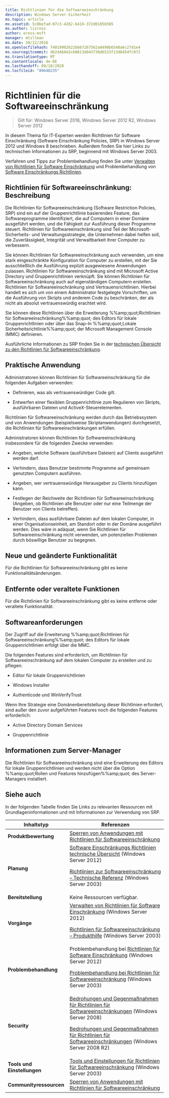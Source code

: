 ```yaml
---
title: Richtlinien für die Softwareeinschränkung
description: Windows Server-Sicherheit
ms.topic: article
ms.assetid: 5c0befad-07c3-4262-b418-372d01850305
ms.author: lizross
author: eross-msft
manager: mtillman
ms.date: 10/12/2016
ms.openlocfilehash: f4019902622b667267562a8490b6540a6c27d1e4
ms.sourcegitcommit: db2d46842c68813d043738d6523f13d8454fc972
ms.translationtype: MT
ms.contentlocale: de-DE
ms.lasthandoff: 09/10/2020
ms.locfileid: "89640235"
---
```

# <a name="software-restriction-policies"></a>Richtlinien für die Softwareeinschränkung

>Gilt für: Windows Server 2016, Windows Server 2012 R2, Windows Server 2012

In diesem Thema für IT-Experten werden Richtlinien für Software Einschränkung (Software Einschränkung Policies, SRP) in Windows Server 2012 und Windows 8 beschrieben. Außerdem finden Sie hier Links zu technischen Informationen zu SRP, beginnend mit Windows Server 2003.

Verfahren und Tipps zur Problembehandlung finden Sie unter [Verwalten von Richtlinien für Software Einschränkung](administer-software-restriction-policies.md) und Problembehandlung von [Software Einschränkungs Richtlinien](troubleshoot-software-restriction-policies.md).

## <a name="software-restriction-policies-description"></a><a name="BKMK_OVER"></a>Richtlinien für Softwareeinschränkung: Beschreibung
Die Richtlinien für Softwareeinschränkung (Software Restriction Policies, SRP) sind ein auf der Gruppenrichtlinie basierendes Feature, das Softwareprogramme identifiziert, die auf Computern in einer Domäne ausgeführt werden, und die Fähigkeit zur Ausführung dieser Programme steuert. Richtlinien für Softwareeinschränkung sind Teil der Microsoft-Sicherheits- und Verwaltungsstrategie, die Unternehmen dabei helfen soll, die Zuverlässigkeit, Integrität und Verwaltbarkeit ihrer Computer zu verbessern.

Sie können Richtlinien für Softwareeinschränkung auch verwenden, um eine stark eingeschränkte Konfiguration für Computer zu erstellen, mit der Sie ausschließlich die Ausführung explizit ausgewiesene Anwendungen zulassen. Richtlinien für Softwareeinschränkung sind mit Microsoft Active Directory und Gruppenrichtlinien verknüpft. Sie können Richtlinien für Softwareeinschränkung auch auf eigenständigen Computern erstellen. Richtlinien für Softwareeinschränkung sind Vertrauensrichtlinien. Hierbei handelt es sich um von einem Administrator festgelegte Vorschriften, um die Ausführung von Skripts und anderem Code zu beschränken, der als nicht als absolut vertrauenswürdig erachtet wird.

Sie können diese Richtlinien über die Erweiterung %%amp;quot;Richtlinien für Softwareeinschränkung%%amp;quot; des Editors für lokale Gruppenrichtlinien oder über das Snap-In %%amp;quot;Lokale Sicherheitsrichtlinie%%amp;quot; der Microsoft Management Console (MMC) definieren.

Ausführliche Informationen zu SRP finden Sie in der [technischen Übersicht zu den Richtlinien für Softwareeinschränkung](software-restriction-policies-technical-overview.md).

## <a name="practical-applications"></a><a name="BKMK_APP"></a>Praktische Anwendung
Administratoren können Richtlinien für Softwareeinschränkung für die folgenden Aufgaben verwenden:

-   Definieren, was als vertrauenswürdiger Code gilt.

-   Entwerfen einer flexiblen Gruppenrichtlinie zum Regulieren von Skripts, ausführbaren Dateien und ActiveX-Steuerelementen.

Richtlinien für Softwareeinschränkung werden durch das Betriebssystem und von Anwendungen (beispielsweise Skriptanwendungen) durchgesetzt, die Richtlinien für Softwareeinschränkungen erfüllen.

Administratoren können Richtlinien für Softwareeinschränkung insbesondere für die folgenden Zwecke verwenden:

-   Angeben, welche Software (ausführbare Dateien) auf Clients ausgeführt werden darf.

-   Verhindern, dass Benutzer bestimmte Programme auf gemeinsam genutzten Computern ausführen.

-   Angeben, wer vertrauenswürdige Herausgeber zu Clients hinzufügen kann.

-   Festlegen der Reichweite der Richtlinien für Softwareeinschränkung (Angeben, ob Richtlinien alle Benutzer oder nur eine Teilmenge der Benutzer von Clients betreffen).

-   Verhindern, dass ausführbare Dateien auf dem lokalen Computer, in einer Organisationseinheit, am Standort oder in der Domäne ausgeführt werden. Dies wäre in adäquat, wenn Sie Richtlinien für Softwareeinschränkung nicht verwenden, um potenziellen Problemen durch böswillige Benutzer zu begegnen.

## <a name="new-and-changed-functionality"></a><a name="BKMK_NEW"></a>Neue und geänderte Funktionalität
Für die Richtlinien für Softwareeinschränkung gibt es keine Funktionalitätsänderungen.

## <a name="removed-or-deprecated-functionality"></a><a name="BKMK_DEP"></a>Entfernte oder veraltete Funktionen
Für die Richtlinien für Softwareeinschränkung gibt es keine entferne oder veraltete Funktionalität.

## <a name="software-requirements"></a><a name="BKMK_SOFT"></a>Softwareanforderungen
Der Zugriff auf die Erweiterung %%amp;quot;Richtlinien für Softwareeinschränkung%%amp;quot; des Editors für lokale Gruppenrichtlinien erfolgt über die MMC.

Die folgenden Features sind erforderlich, um Richtlinien für Softwareeinschränkung auf dem lokalen Computer zu erstellen und zu pflegen:

-   Editor für lokale Gruppenrichtlinien

-   Windows Installer

-   Authenticode und WinVerifyTrust

Wenn Ihre Strategie eine Domänenbereitstellung dieser Richtlinien erfordert, sind außer den zuvor aufgeführten Features noch die folgenden Features erforderlich:

-   Active Directory Domain Services

-   Gruppenrichtlinie

## <a name="server-manager-information"></a><a name="BKMK_INSTALL"></a>Informationen zum Server-Manager
Die Richtlinien für Softwareeinschränkung sind eine Erweiterung des Editors für lokale Gruppenrichtlinien und werden nicht über die Option %%amp;quot;Rollen und Features hinzufügen%%amp;quot; des Server-Managers installiert.

## <a name="see-also"></a><a name="BKMK_LINKS"></a>Siehe auch
In der folgenden Tabelle finden Sie Links zu relevanten Ressourcen mit Grundlageninformationen und mit Informationen zur Verwendung von SRP.

|Inhaltstyp|Referenzen|
|--------|-------|
|**Produktbewertung**|[Sperren von Anwendungen mit Richtlinien für Softwareeinschränkung](/previous-versions/technet-magazine/cc510322(v=msdn.10)?pr=blog)|
|**Planung**|[Software Einschränkungs Richtlinien technische Übersicht](software-restriction-policies-technical-overview.md) (Windows Server 2012)<p>[Richtlinien zur Softwareeinschränkung – Technische Referenz](/previous-versions/windows/it-pro/windows-server-2003/cc728085(v=ws.10)) (Windows  Server 2003)|
|**Bereitstellung**|Keine Ressourcen verfügbar.|
|**Vorgänge**|[Verwalten von Richtlinien für Software Einschränkung](administer-software-restriction-policies.md) (Windows Server 2012)<p>[Richtlinien für Softwareeinschränkung – Produkthilfe](/previous-versions/windows/it-pro/windows-server-2003/cc779607(v=ws.10)) (Windows Server 2003)|
|**Problembehandlung**|Problembehandlung bei [Richtlinien für Software Einschränkung](troubleshoot-software-restriction-policies.md) (Windows Server 2012)<p>[Problembehandlung bei Richtlinien für Softwareeinschränkung](/previous-versions/windows/it-pro/windows-server-2003/cc737011(v=ws.10)) (Windows  Server 2003)|
|**Security**|[Bedrohungen und Gegenmaßnahmen für Richtlinien für Softwareeinschränkungen](/previous-versions/windows/it-pro/windows-server-2008-R2-and-2008/dd349795(v=ws.10)) (Windows  Server 2008)<p>[Bedrohungen und Gegenmaßnahmen für Richtlinien für Softwareeinschränkungen](/previous-versions/windows/it-pro/windows-server-2008-R2-and-2008/hh125926(v=ws.10)) (Windows  Server 2008 R2)|
|**Tools und Einstellungen**|[Tools und Einstellungen für Richtlinien für Softwareeinschränkung](/previous-versions/windows/it-pro/windows-server-2003/cc782454(v=ws.10)) (Windows  Server 2003)|
|**Communityressourcen**|[Sperren von Anwendungen mit Richtlinien für Softwareeinschränkung](/previous-versions/technet-magazine/cc510322(v=msdn.10)?pr=blog)|
